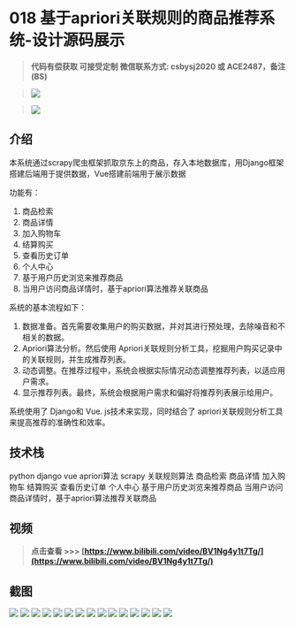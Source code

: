 # 018 基于apriori关联规则的商品推荐系统-设计源码展示

> **代码有偿获取 可接受定制 微信联系方式: csbysj2020 或 ACE2487，备注(BS)**

> ![](./qrcode2.jpg)

> ![](./qrcode.jpg)

## 介绍

本系统通过scrapy爬虫框架抓取京东上的商品，存入本地数据库，用Django框架搭建后端用于提供数据，Vue搭建前端用于展示数据

功能有：

1. 商品检索
2. 商品详情
3. 加入购物车
4. 结算购买
5. 查看历史订单
6. 个人中心
7. 基于用户历史浏览来推荐商品
8. 当用户访问商品详情时，基于apriori算法推荐关联商品

系统的基本流程如下：

1. 数据准备。首先需要收集用户的购买数据，并对其进行预处理，去除噪音和不相关的数据。
2. Apriori算法分析。然后使用 Apriori关联规则分析工具，挖掘用户购买记录中的关联规则，并生成推荐列表。
3. 动态调整。在推荐过程中，系统会根据实际情况动态调整推荐列表，以适应用户需求。
4. 显示推荐列表。最终，系统会根据用户需求和偏好将推荐列表展示给用户。
   
系统使用了 Django和 Vue. js技术来实现，同时结合了 apriori关联规则分析工具来提高推荐的准确性和效率。

## 技术栈

python django vue apriori算法 scrapy 关联规则算法 商品检索 商品详情 加入购物车 结算购买 查看历史订单 个人中心 基于用户历史浏览来推荐商品 当用户访问商品详情时，基于apriori算法推荐关联商品

## 视频

> **点击查看 \>\>\> [https://www.bilibili.com/video/BV1Ng4y1t7Tg/](https://www.bilibili.com/video/BV1Ng4y1t7Tg/)**

## 截图

![](./01.png)
![](./02.png)
![](./03.png)
![](./04.png)
![](./05.png)
![](./06.png)
![](./07.png)
![](./08.png)
![](./09.png)
![](./10.png)
![](./11.png)
![](./12.png)
![](./13.png)
![](./14.png)
![](./15.png)